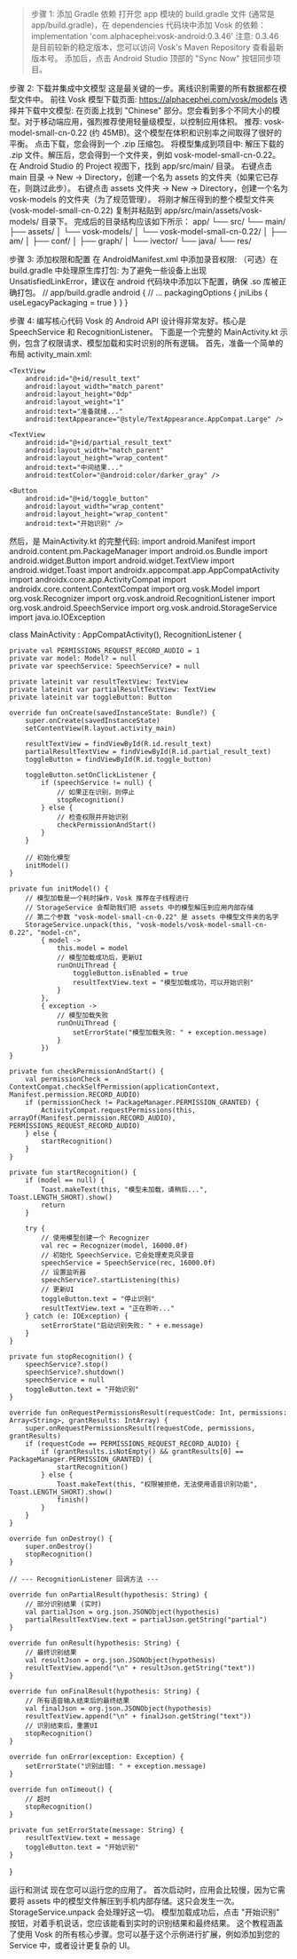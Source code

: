 > 步骤 1: 添加 Gradle 依赖
打开您 app 模块的 build.gradle 文件 (通常是 app/build.gradle)，在 dependencies 代码块中添加 Vosk 的依赖：
implementation 'com.alphacephei:vosk-android:0.3.46'
> 注意: 0.3.46 是目前较新的稳定版本，您可以访问 Vosk's Maven Repository 查看最新版本号。
添加后，点击 Android Studio 顶部的 "Sync Now" 按钮同步项目。

步骤 2: 下载并集成中文模型
这是最关键的一步。离线识别需要的所有数据都在模型文件中。
前往 Vosk 模型下载页面:
https://alphacephei.com/vosk/models
选择并下载中文模型:
在页面上找到 "Chinese" 部分。您会看到多个不同大小的模型。对于移动端应用，强烈推荐使用轻量级模型，以控制应用体积。
推荐: vosk-model-small-cn-0.22 (约 45MB)。这个模型在体积和识别率之间取得了很好的平衡。
点击下载，您会得到一个 .zip 压缩包。
将模型集成到项目中:
解压下载的 .zip 文件。解压后，您会得到一个文件夹，例如 vosk-model-small-cn-0.22。
在 Android Studio 的 Project 视图下，找到 app/src/main/ 目录。
右键点击 main 目录 -> New -> Directory，创建一个名为 assets 的文件夹（如果它已存在，则跳过此步）。
右键点击 assets 文件夹 -> New -> Directory，创建一个名为 vosk-models 的文件夹（为了规范管理）。
将刚才解压得到的整个模型文件夹 (vosk-model-small-cn-0.22) 复制并粘贴到 app/src/main/assets/vosk-models/ 目录下。
完成后的目录结构应该如下所示：
app/
└── src/
└── main/
├── assets/
│   └── vosk-models/
│       └── vosk-model-small-cn-0.22/
│           ├── am/
│           ├── conf/
│           ├── graph/
│           └── ivector/
└── java/
└── res/

步骤 3: 添加权限和配置
在 AndroidManifest.xml 中添加录音权限:
（可选）在 build.gradle 中处理原生库打包:
为了避免一些设备上出现 UnsatisfiedLinkError，建议在 android 代码块中添加以下配置，确保 .so 库被正确打包。
// app/build.gradle
android {
// ...
packagingOptions {
jniLibs {
useLegacyPackaging = true
}
}
}

步骤 4: 编写核心代码
Vosk 的 Android API 设计得非常友好。核心是 SpeechService 和 RecognitionListener。
下面是一个完整的 MainActivity.kt 示例，包含了权限请求、模型加载和实时识别的所有逻辑。
首先，准备一个简单的布局 activity_main.xml:
<?xml version="1.0" encoding="utf-8"?>
<LinearLayout xmlns:android="http://schemas.android.com/apk/res/android"
android:layout_width="match_parent"
android:layout_height="match_parent"
android:orientation="vertical"
android:gravity="center"
android:padding="16dp">

    <TextView
        android:id="@+id/result_text"
        android:layout_width="match_parent"
        android:layout_height="0dp"
        android:layout_weight="1"
        android:text="准备就绪..."
        android:textAppearance="@style/TextAppearance.AppCompat.Large" />

    <TextView
        android:id="@+id/partial_result_text"
        android:layout_width="match_parent"
        android:layout_height="wrap_content"
        android:text="中间结果..."
        android:textColor="@android:color/darker_gray" />

    <Button
        android:id="@+id/toggle_button"
        android:layout_width="wrap_content"
        android:layout_height="wrap_content"
        android:text="开始识别" />

</LinearLayout>
然后，是 MainActivity.kt 的完整代码:
import android.Manifest
import android.content.pm.PackageManager
import android.os.Bundle
import android.widget.Button
import android.widget.TextView
import android.widget.Toast
import androidx.appcompat.app.AppCompatActivity
import androidx.core.app.ActivityCompat
import androidx.core.content.ContextCompat
import org.vosk.Model
import org.vosk.Recognizer
import org.vosk.android.RecognitionListener
import org.vosk.android.SpeechService
import org.vosk.android.StorageService
import java.io.IOException

class MainActivity : AppCompatActivity(), RecognitionListener {

    private val PERMISSIONS_REQUEST_RECORD_AUDIO = 1
    private var model: Model? = null
    private var speechService: SpeechService? = null

    private lateinit var resultTextView: TextView
    private lateinit var partialResultTextView: TextView
    private lateinit var toggleButton: Button

    override fun onCreate(savedInstanceState: Bundle?) {
        super.onCreate(savedInstanceState)
        setContentView(R.layout.activity_main)

        resultTextView = findViewById(R.id.result_text)
        partialResultTextView = findViewById(R.id.partial_result_text)
        toggleButton = findViewById(R.id.toggle_button)

        toggleButton.setOnClickListener {
            if (speechService != null) {
                // 如果正在识别，则停止
                stopRecognition()
            } else {
                // 检查权限并开始识别
                checkPermissionAndStart()
            }
        }

        // 初始化模型
        initModel()
    }

    private fun initModel() {
        // 模型加载是一个耗时操作，Vosk 推荐在子线程进行
        // StorageService 会帮助我们把 assets 中的模型解压到应用内部存储
        // 第二个参数 "vosk-model-small-cn-0.22" 是 assets 中模型文件夹的名字
        StorageService.unpack(this, "vosk-models/vosk-model-small-cn-0.22", "model-cn",
            { model ->
                this.model = model
                // 模型加载成功后，更新UI
                runOnUiThread {
                    toggleButton.isEnabled = true
                    resultTextView.text = "模型加载成功，可以开始识别"
                }
            },
            { exception ->
                // 模型加载失败
                runOnUiThread {
                    setErrorState("模型加载失败: " + exception.message)
                }
            })
    }
    
    private fun checkPermissionAndStart() {
        val permissionCheck = ContextCompat.checkSelfPermission(applicationContext, Manifest.permission.RECORD_AUDIO)
        if (permissionCheck != PackageManager.PERMISSION_GRANTED) {
            ActivityCompat.requestPermissions(this, arrayOf(Manifest.permission.RECORD_AUDIO), PERMISSIONS_REQUEST_RECORD_AUDIO)
        } else {
            startRecognition()
        }
    }

    private fun startRecognition() {
        if (model == null) {
            Toast.makeText(this, "模型未加载，请稍后...", Toast.LENGTH_SHORT).show()
            return
        }
        
        try {
            // 使用模型创建一个 Recognizer
            val rec = Recognizer(model, 16000.0f)
            // 初始化 SpeechService，它会处理麦克风录音
            speechService = SpeechService(rec, 16000.0f)
            // 设置监听器
            speechService?.startListening(this)
            // 更新UI
            toggleButton.text = "停止识别"
            resultTextView.text = "正在聆听..."
        } catch (e: IOException) {
            setErrorState("启动识别失败: " + e.message)
        }
    }

    private fun stopRecognition() {
        speechService?.stop()
        speechService?.shutdown()
        speechService = null
        toggleButton.text = "开始识别"
    }

    override fun onRequestPermissionsResult(requestCode: Int, permissions: Array<String>, grantResults: IntArray) {
        super.onRequestPermissionsResult(requestCode, permissions, grantResults)
        if (requestCode == PERMISSIONS_REQUEST_RECORD_AUDIO) {
            if (grantResults.isNotEmpty() && grantResults[0] == PackageManager.PERMISSION_GRANTED) {
                startRecognition()
            } else {
                Toast.makeText(this, "权限被拒绝，无法使用语音识别功能", Toast.LENGTH_SHORT).show()
                finish()
            }
        }
    }
    
    override fun onDestroy() {
        super.onDestroy()
        stopRecognition()
    }

    // --- RecognitionListener 回调方法 ---

    override fun onPartialResult(hypothesis: String) {
        // 部分识别结果 (实时)
        val partialJson = org.json.JSONObject(hypothesis)
        partialResultTextView.text = partialJson.getString("partial")
    }

    override fun onResult(hypothesis: String) {
        // 最终识别结果
        val resultJson = org.json.JSONObject(hypothesis)
        resultTextView.append("\n" + resultJson.getString("text"))
    }

    override fun onFinalResult(hypothesis: String) {
        // 所有语音输入结束后的最终结果
        val finalJson = org.json.JSONObject(hypothesis)
        resultTextView.append("\n" + finalJson.getString("text"))
        // 识别结束后，重置UI
        stopRecognition()
    }

    override fun onError(exception: Exception) {
        setErrorState("识别出错: " + exception.message)
    }

    override fun onTimeout() {
        // 超时
        stopRecognition()
    }

    private fun setErrorState(message: String) {
        resultTextView.text = message
        toggleButton.text = "开始识别"
    }
}

运行和测试
现在您可以运行您的应用了。
首次启动时，应用会比较慢，因为它需要将 assets 中的模型文件解压到手机内部存储。这只会发生一次。StorageService.unpack 会处理好这一切。
模型加载成功后，点击 "开始识别" 按钮，对着手机说话，您应该能看到实时的识别结果和最终结果。
这个教程涵盖了使用 Vosk 的所有核心步骤。您可以基于这个示例进行扩展，例如添加到您的 Service 中，或者设计更复杂的 UI。
